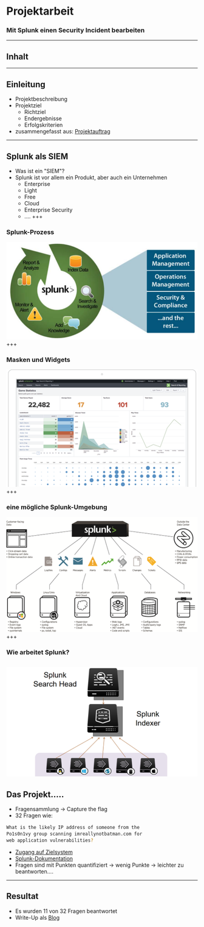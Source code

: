 # Projektarbeit
### Mit Splunk einen Security Incident bearbeiten
---
## Inhalt
---
## Einleitung
* Projektbeschreibung
* Projektziel
  * Richtziel
  * Endergebnisse
  * Erfolgskriterien
* zusammengefasst aus: [Projektauftrag](https://www.dropbox.com/s/yvdk3uvz6mm6o99/Projektbeschreibung.pdf?dl=0)
---
## Splunk als SIEM
* Was ist ein "SIEM"?
* Splunk ist vor allem ein Produkt, aber auch ein Unternehmen
  * Enterprise
  * Light
  * Free
  * Cloud
  * Enterprise Security
  * ....
+++
### Splunk-Prozess
![Splunk-Process](assets/img/splunk_process.png)
+++
### Masken und Widgets
![Splunk-Overview](assets/img/splunk_overwiev.png)
+++
### eine mögliche Splunk-Umgebung
![Splunk_Enviroment](assets/img/splunk_enviroment.png)
+++
### Wie arbeitet Splunk?
![Splunk_Forwarder](assets/img/splunk_forwarder.png) 
<br>
---
## Das Projekt.....
* Fragensammlung -> Capture the flag
* 32 Fragen wie: 
```Bash
What is the likely IP address of someone from the 
Po1s0n1vy group scanning imreallynotbatman.com for 
web application vulnerabilities?
```
* [Zugang auf Zielsystem](https://splunk.stoerchl.ch:8000/de-DE/account/login?return_to=%2Fde-DE%2F)
* [Splunk-Dokumentation](https://docs.splunk.com/Documentation/Splunk) 
* Fragen sind mit Punkten quantifiziert -> wenig Punkte -> leichter zu beantworten....
---
## Resultat
* Es wurden 11 von 32 Fragen beantwortet
* Write-Up als [Blog](https://jaeflo.github.io/2018/analyse-securityincident-with-splunk/)
